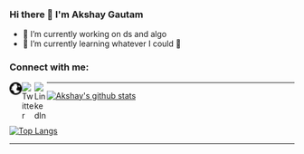 ### Hi there 👋 I'm Akshay Gautam
<!--
**akshaygautam/akshaygautam** is a ✨ _special_ ✨ repository because its `README.md` (this file) appears on your GitHub profile.
Here are some ideas to get you started:
-->

- 🔭 I’m currently working on ds and algo
- 🌱 I’m currently learning whatever I could 🤣
### Connect with me:
[<img align="left" alt="https://akshaygautam.github.io/portfolio/" width="22px" src="https://raw.githubusercontent.com/iconic/open-iconic/master/svg/globe.svg" />][website]
[<img align="left" alt="Twitter" width="22px" src="https://cdn.jsdelivr.net/npm/simple-icons@v3/icons/twitter.svg" />][twitter]
[<img align="left" alt="LinkedIn" width="22px" src="https://cdn.jsdelivr.net/npm/simple-icons@v3/icons/linkedin.svg" />][linkedin]

---

[![Akshay's github stats](https://github-readme-stats.vercel.app/api?username=akshaygautam&count_private=true&show_icons=true&theme=cobalt&include_all_commits=true)](https://github.com/akshaygautam)

<br/>

[![Top Langs](https://github-readme-stats.vercel.app/api/top-langs/?username=akshaygautam&langs_count=10)](https://github.com/akshaygautam/)

---

[website]: https://akshaygautam.github.io/portfolio/
[twitter]: https://twitter.com/theakshaygautam
[linkedin]: https://www.linkedin.com/in/akshay-gautam-74577a117/

<!-- 
[youtube]: https://youtube.com/codeSTACKr 
[instagram]: https://instagram.com/codeSTACKr
[webdevplaylist]: https://www.youtube.com/playlist?list=PLkwxH9e_vrAJ0WbEsFA9W3I1W-g_BTsbt
[jsplaylist]: https://www.youtube.com/playlist?list=PLkwxH9e_vrALRJKu7wfXby3MKeflhTu6B
[cssplaylist]: https://www.youtube.com/playlist?list=PLkwxH9e_vrALSdvZuEh6gqQdmDoDIoqz4
[reactplaylist]: https://www.youtube.com/playlist?list=PLkwxH9e_vrAK4TdffpxKY3QGyHCpxFcQ0
-->
